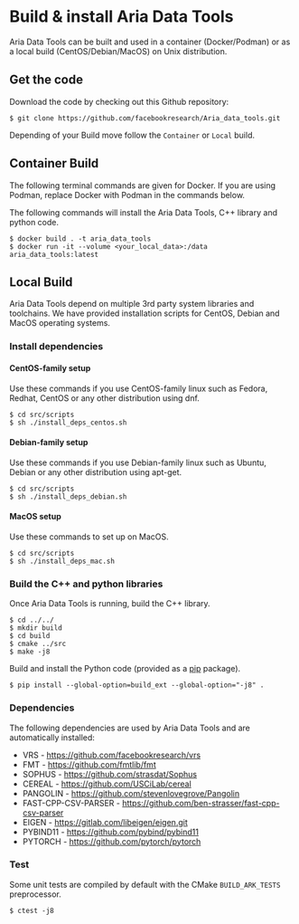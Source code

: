 
# Build & install Aria Data Tools

Aria Data Tools can be built and used in a container (Docker/Podman) or as a local build (CentOS/Debian/MacOS) on Unix distribution.

## Get the code

Download the code by checking out this Github repository:

```
$ git clone https://github.com/facebookresearch/Aria_data_tools.git
```

Depending of your Build move follow the `Container` or `Local` build.

## Container Build

The following terminal commands are given for Docker. If you are using Podman, replace Docker with Podman in the commands below.

The following commands will install the Aria Data Tools, C++ library and python code.

```
$ docker build . -t aria_data_tools
$ docker run -it --volume <your_local_data>:/data aria_data_tools:latest
```

## Local Build

Aria Data Tools depend on multiple 3rd party system libraries and toolchains.  We have provided installation scripts for CentOS, Debian and MacOS operating systems.

### Install dependencies

#### CentOS-family setup

Use these commands if you use CentOS-family linux such as Fedora, Redhat, CentOS or any other distribution using dnf.

```
$ cd src/scripts
$ sh ./install_deps_centos.sh
```

#### Debian-family setup

Use these commands if you use Debian-family linux  such as Ubuntu, Debian or any other distribution using apt-get.

```
$ cd src/scripts
$ sh ./install_deps_debian.sh
```

#### MacOS  setup

Use these commands to set up on MacOS.

```
$ cd src/scripts
$ sh ./install_deps_mac.sh
```

### Build the C++ and python libraries

Once Aria Data Tools is running, build the C++ library.

```
$ cd ../../
$ mkdir build
$ cd build
$ cmake ../src
$ make -j8
```

Build and install the Python code (provided as a [pip](https://pypi.org/project/pip/) package).

```
$ pip install --global-option=build_ext --global-option="-j8" .
```

### Dependencies

The following dependencies are used by Aria Data Tools and are automatically installed:

* VRS - https://github.com/facebookresearch/vrs
* FMT - https://github.com/fmtlib/fmt
* SOPHUS - https://github.com/strasdat/Sophus
* CEREAL - https://github.com/USCiLab/cereal
* PANGOLIN - https://github.com/stevenlovegrove/Pangolin
* FAST-CPP-CSV-PARSER - https://github.com/ben-strasser/fast-cpp-csv-parser
* EIGEN - https://gitlab.com/libeigen/eigen.git
* PYBIND11 - https://github.com/pybind/pybind11
* PYTORCH - https://github.com/pytorch/pytorch

### Test

Some unit tests are compiled by default with the CMake `BUILD_ARK_TESTS` preprocessor.

```
$ ctest -j8
```
